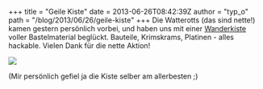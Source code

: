 +++
title = "Geile Kiste"
date = 2013-06-26T08:42:39Z
author = "typ_o"
path = "/blog/2013/06/26/geile-kiste"
+++
Die Watterotts (das sind nette\!) kamen gestern persönlich vorbei, und
haben uns mit einer
[Wanderkiste](http://www.watterott.com/de/blog/Wanderkiste) voller
Bastelmaterial beglückt. Bauteile, Krimskrams, Platinen - alles
hackable. Vielen Dank für die nette Aktion\!  
  
![](https://flipdot.org/blog/uploads/kiste.jpg)  
  
(Mir persönlich gefiel ja die Kiste selber am allerbesten ;)
